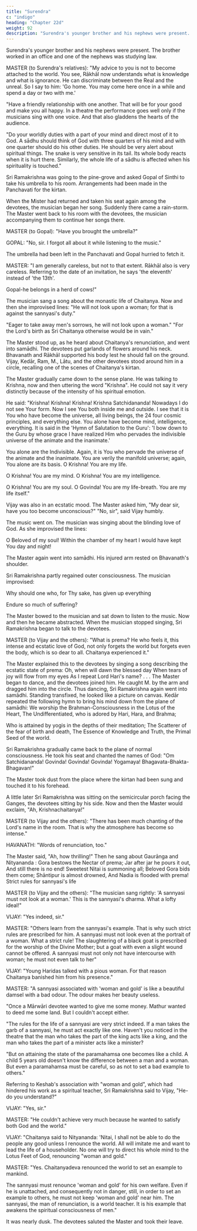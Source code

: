 ```yaml
---
title: "Surendra"
c: "indigo"
heading: "Chapter 22d"
weight: 92
description: "Surendra's younger brother and his nephews were present. The brother worked in an office and one of the nephews was studying law"
---
```




Surendra's younger brother and his nephews were present. The brother worked in an office and one of the nephews was studying law.

MASTER (to Surendra's relatives): "My advice to you is not to become attached to the world. You see, Rākhāl now understands what is knowledge and what is ignorance. He can discriminate between the Real and the unreal. So I say to him: 'Go home. You may come here once in a while and spend a day or two with me.'

"Have a friendly relationship with one another. That will be for your good and make you all happy. In a theatre the performance goes well only if the musicians sing with one voice. And that also gladdens the hearts of the audience.

"Do your worldly duties with a part of your mind and direct most of it to God. A sādhu should think of God with three quarters of his mind and with one quarter should do his other duties. He should be very alert about spiritual things. The snake is very sensitive in its tail. Its whole body reacts when it is hurt there. Similarly, the whole life of a sādhu is affected when his spirituality is touched."

Sri Ramakrishna was going to the pine-grove and asked Gopal of Sinthi to take his umbrella to his room. Arrangements had been made in the Panchavati for the kirtan.

When the Mister had returned and taken his seat again among the devotees, the musician began her song. Suddenly there came a rain-storm. The Master went back to his room with the devotees, the musician accompanying them to continue her songs there.

MASTER (to Gopal): "Have you brought the umbrella?"

GOPAL: "No, sir. I forgot all about it while listening to the music."

The umbrella had been left in the Panchavati and Gopal hurried to fetch it.

MASTER: "I am generally careless, but not to that extent. Rākhāl also is very careless.
Referring to the date of an invitation, he says 'the eleventh' instead of 'the 13th'.

Gopal-he belongs in a herd of cows!"

The musician sang a song about the monastic life of Chaitanya. Now and then she improvised lines: "He will not look upon a woman; for that is against the sannyasi's duty."

"Eager to take away men's sorrows, he will not look upon a woman." "For the Lord's birth as Sri Chaitanya otherwise would be in vain."

The Master stood up, as he heard about Chaitanya's renunciation, and went into samādhi. The devotees put garlands of flowers around his neck. Bhavanath and Rākhāl supported his body lest he should fall on the ground. Vijay, Kedār, Ram, M., Lātu,
and the other devotees stood around him in a circle, recalling one of the scenes of Chaitanya's kirtan. 

The Master gradually came down to the sense plane. He was talking to Krishna, now and then uttering the word "Krishna". He could not say it very distinctly because of the intensity of his spiritual emotion. 

He said: "Krishna! Krishna! Krishna! Krishna Satchidananda! Nowadays I do not see Your form. Now I see You both inside me and outside. I see that it is You who have become the universe, all living beings, the 24 four cosmic principles, and everything else. You alone have become mind, intelligence, everything. It is said in the 'Hymn of Salutation to the Guru': 'I bow down to the Guru by whose grace I have realized Him who pervades the indivisible universe of the animate and the inanimate.'

You alone are the Indivisible. Again, it is You who pervade the universe of the animate and the inanimate. You are verily the manifold universe; again, You alone are its basis. O Krishna! You are my life. 

O Krishna! You are my mind. O Krishna! You are my intelligence.

O Krishna! You are my soul. O Govinda! You are my life-breath. You are my life itself."

Vijay was also in an ecstatic mood. The Master asked him, "My dear sir, have you too become unconscious?" "No, sir", said Vijay humbly.

The music went on. The musician was singing about the blinding love of God. As she improvised the lines:

O Beloved of my soul! Within the chamber of my heart 
I would have kept You day and night!

The Master again went into samādhi. His injured arm rested on Bhavanath's shoulder.

Sri Ramakrishna partly regained outer consciousness. The musician improvised:

Why should one who, for Thy sake, has given up everything

Endure so much of suffering?

The Master bowed to the musician and sat down to listen to the music. Now and then he became abstracted. When the musician stopped singing, Sri Ramakrishna began to talk to the devotees.

MASTER (to Vijay and the others): "What is prema? He who feels it, this intense and ecstatic love of God, not only forgets the world but forgets even the body, which is so dear to all. Chaitanya experienced it."

The Master explained this to the devotees by singing a song describing the ecstatic state of prema:
Oh, when will dawn the blessed day 
When tears of joy will flow from my eyes
As I repeat Lord Hari's name? . . .
The Master began to dance, and the devotees joined him. He caught M. by the arm and
dragged him into the circle. Thus dancing, Sri Ramakrishna again went into samādhi.
Standing transfixed, he looked like a picture on canvas.
Kedār repeated the following hymn to bring his mind down from the plane of samādhi:
We worship the Brahman-Consciousness in the Lotus of the
Heart,
The Undifferentiated, who is adored by Hari, Hara, and
Brahma;

Who is attained by yogis in the depths of their meditation;
The Scatterer of the fear of birth and death, The Essence of Knowledge and Truth, the Primal Seed of the world.

Sri Ramakrishna gradually came back to the plane of normal consciousness. He took his
seat and chanted the names of God: "Om Satchidananda! Govinda! Govinda! Govinda! Yogamaya! Bhagavata-Bhakta-Bhagavan!"

The Master took dust from the place where the kirtan had been sung and touched it to his forehead.

A little later Sri Ramakrishna was sitting on the semicircular porch facing the Ganges,
the devotees sitting by his side. Now and then the Master would exclaim, "Ah, Krishnachaitanya!"

MASTER (to Vijay and the others): "There has been much chanting of the Lord's name in the room. That is why the atmosphere has become so intense."

HAVANATH: "Words of renunciation, too."

The Master said, "Ah, how thrilling!" Then he sang about Gaurānga and Nityananda :
Gora bestows the Nectar of prema;
Jar after jar he pours it out,
And still there is no end!
Sweetest Nitai is summoning all;
Beloved Gora bids them come;
Shāntipur is almost drowned,
And Nadia is flooded with prema!
Strict rules for sannyasi's life

MASTER (to Vijay and the others): "The musician sang rightly: 'A sannyasi must not look at a woman.' This is the sannyasi's dharma. What a lofty ideal!"

VIJAY: "Yes indeed, sir."

MASTER: "Others learn from the sannyasi's example. That is why such strict rules are prescribed for him. A sannyasi must not look even at the portrait of a woman. What a strict rule! The slaughtering of a black goat is prescribed for the worship of the Divine Mother; but a goat with even a slight wound cannot be offered. A sannyasi must not only not have intercourse with woman; he must not even talk to her"

VIJAY: "Young Haridas talked with a pious woman. For that reason Chaitanya banished him from his presence."

MASTER: "A sannyasi associated with 'woman and gold' is like a beautiful damsel with a bad odour. The odour makes her beauty useless.

"Once a Mārwāri devotee wanted to give me some money. Mathur wanted to deed me some land. But I couldn't accept either.

"The rules for the life of a sannyasi are very strict indeed. If a man takes the garb of a sannyasi, he must act exactly like one. Haven't you noticed in the theatre that the man who takes the part of the king acts like a king, and the man who takes the part of a minister acts like a minister?

"But on attaining the state of the paramahamsa one becomes like a child. A child 5 years old doesn't know the difference between a man and a woman. But even a paramahamsa must be careful, so as not to set a bad example to others."

Referring to Keshab's association with "woman and gold", which had hindered his work as a spiritual teacher, Sri Ramakrishna said to Vijay, "He-do you understand?"

VIJAY: "Yes, sir."

MASTER: "He couldn't achieve very much because he wanted to satisfy both God and the world."

VIJAY: "Chaitanya said to Nityananda: 'Nitai, I shall not be able to do the people any good unless I renounce the world. All will imitate me and want to lead the life of a householder. No one will try to direct his whole mind to the Lotus Feet of God, renouncing "woman and gold."

MASTER: "Yes. Chaitanyadeva renounced the world to set an example to mankind.

The sannyasi must renounce 'woman and gold' for his own welfare. Even if he is unattached, and consequently not in danger, still, in order to set an example to others, he must not keep 'woman and gold' near him. The sannyasi, the man of renunciation, is a world teacher. It is his example that awakens the spiritual consciousness of men."

It was nearly dusk. The devotees saluted the Master and took their leave.
